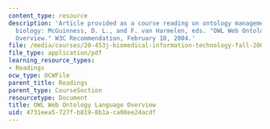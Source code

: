 ```yaml
---
content_type: resource
description: 'Article provided as a course reading on ontology management in systems
  biology: McGuinness, D. L., and F. van Harmelen, eds. "OWL Web Ontology Language
  Overview." W3C Recommendation, February 10, 2004.'
file: /media/courses/20-453j-biomedical-information-technology-fall-2008/4731eea5727fb8198b1aca08ee24acdf_owl_w3c.pdf
file_type: application/pdf
learning_resource_types:
- Readings
ocw_type: OCWFile
parent_title: Readings
parent_type: CourseSection
resourcetype: Document
title: OWL Web Ontology Language Overview
uid: 4731eea5-727f-b819-8b1a-ca08ee24acdf
---
```

